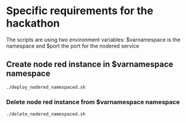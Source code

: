 # Specific requirements for the hackathon
The scripts are using two environment variables:
	$varnamespace is the namespace
	and 
	$port the port for the nodered service

## Create node red instance in $varnamespace namespace
	./deploy_nodered_namespaced.sh

### Delete node red instance from $varnamespace namespace
	./delete_nodered_namespaced.sh

